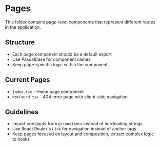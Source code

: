# Pages

This folder contains page-level components that represent different routes in the application.

## Structure
- Each page component should be a default export
- Use PascalCase for component names
- Keep page-specific logic within the component

## Current Pages
- `Index.tsx` - Home page component
- `NotFound.tsx` - 404 error page with client-side navigation

## Guidelines
- Import constants from `@/constants` instead of hardcoding strings
- Use React Router's `Link` for navigation instead of anchor tags
- Keep pages focused on layout and composition, extract complex logic to hooks